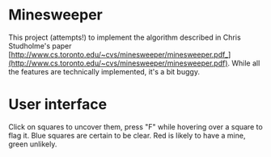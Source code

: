 # Minesweeper

This project (attempts!) to implement the algorithm described in Chris
Studholme's paper [http://www.cs.toronto.edu/~cvs/minesweeper/minesweeper.pdf_](http://www.cs.toronto.edu/~cvs/minesweeper/minesweeper.pdf).
While all the features are technically implemented, it's a bit buggy.

# User interface

Click on squares to uncover them, press "F" while hovering over a square to
flag it. Blue squares are certain to be clear. Red is likely to have a mine,
green unlikely.
